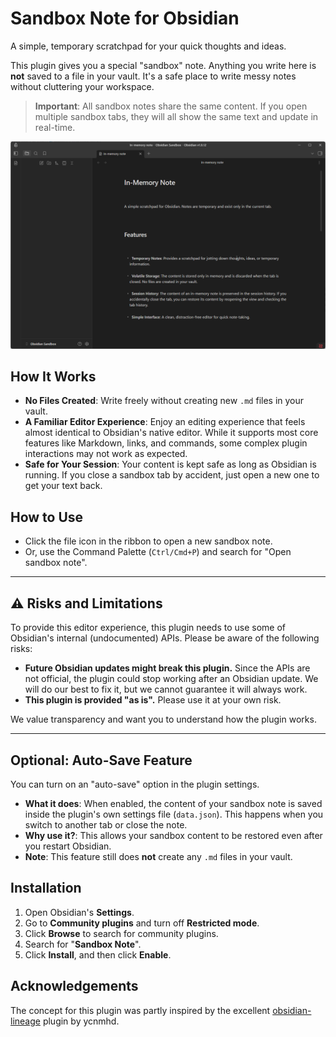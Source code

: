 # Sandbox Note for Obsidian

A simple, temporary scratchpad for your quick thoughts and ideas.

This plugin gives you a special "sandbox" note. Anything you write here is **not** saved to a file in your vault. It's a safe place to write messy notes without cluttering your workspace.

> **Important**: All sandbox notes share the same content. If you open multiple sandbox tabs, they will all show the same text and update in real-time.

![Demo Image](assets/demo.png)

## How It Works

-   **No Files Created**: Write freely without creating new `.md` files in your vault.
-   **A Familiar Editor Experience**: Enjoy an editing experience that feels almost identical to Obsidian's native editor. While it supports most core features like Markdown, links, and commands, some complex plugin interactions may not work as expected.
-   **Safe for Your Session**: Your content is kept safe as long as Obsidian is running. If you close a sandbox tab by accident, just open a new one to get your text back.

## How to Use

-   Click the file icon in the ribbon to open a new sandbox note.
-   Or, use the Command Palette (`Ctrl/Cmd+P`) and search for "Open sandbox note".

---

## ⚠️ Risks and Limitations

To provide this editor experience, this plugin needs to use some of Obsidian's internal (undocumented) APIs. Please be aware of the following risks:

-   **Future Obsidian updates might break this plugin.** Since the APIs are not official, the plugin could stop working after an Obsidian update. We will do our best to fix it, but we cannot guarantee it will always work.
-   **This plugin is provided "as is".** Please use it at your own risk.

We value transparency and want you to understand how the plugin works.

---

## Optional: Auto-Save Feature

You can turn on an "auto-save" option in the plugin settings.

-   **What it does**: When enabled, the content of your sandbox note is saved inside the plugin's own settings file (`data.json`). This happens when you switch to another tab or close the note.
-   **Why use it?**: This allows your sandbox content to be restored even after you restart Obsidian.
-   **Note**: This feature still does **not** create any `.md` files in your vault.

## Installation

1.  Open Obsidian's **Settings**.
2.  Go to **Community plugins** and turn off **Restricted mode**.
3.  Click **Browse** to search for community plugins.
4.  Search for "**Sandbox Note**".
5.  Click **Install**, and then click **Enable**.

## Acknowledgements

The concept for this plugin was partly inspired by the excellent [obsidian-lineage](https://github.com/ycnmhd/obsidian-lineage) plugin by ycnmhd.
